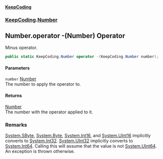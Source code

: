 #### [KeepCoding](index.md 'index')
### [KeepCoding](KeepCoding.md 'KeepCoding').[Number](Number.md 'KeepCoding.Number')
## Number.operator -(Number) Operator
Minus operator.  
```csharp
public static KeepCoding.Number operator -(KeepCoding.Number number);
```
#### Parameters
<a name='KeepCoding.Number.op_UnaryNegation(KeepCoding.Number).number'></a>
`number` [Number](Number.md 'KeepCoding.Number')  
The number to apply the operator to.
  
#### Returns
[Number](Number.md 'KeepCoding.Number')  
The number with the operator applied to it.
### Remarks
[System.SByte](https://docs.microsoft.com/en-us/dotnet/api/System.SByte 'System.SByte'), [System.Byte](https://docs.microsoft.com/en-us/dotnet/api/System.Byte 'System.Byte'), [System.Int16](https://docs.microsoft.com/en-us/dotnet/api/System.Int16 'System.Int16'), and [System.UInt16](https://docs.microsoft.com/en-us/dotnet/api/System.UInt16 'System.UInt16') implicitly converts to [System.Int32](https://docs.microsoft.com/en-us/dotnet/api/System.Int32 'System.Int32'). [System.UInt32](https://docs.microsoft.com/en-us/dotnet/api/System.UInt32 'System.UInt32') implicitly converts to [System.Int64](https://docs.microsoft.com/en-us/dotnet/api/System.Int64 'System.Int64'). Calling this will assume that the value is not [System.UInt64](https://docs.microsoft.com/en-us/dotnet/api/System.UInt64 'System.UInt64'). An exception is thrown otherwise.  
            
